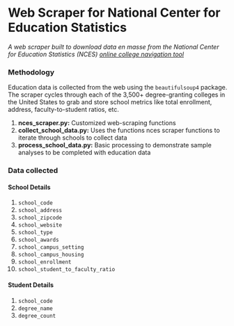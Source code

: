 # Web Scraper for National Center for Education Statistics
*A web scraper built to download data en masse from the National Center for Education Statistics (NCES) [online college navigation tool](https://nces.ed.gov/collegenavigator/)*

### Methodology
Education data is collected from the web using the `beautifulsoup4` package. The scraper cycles through each of the 3,500+ degree-granting colleges in the United States to grab and store school metrics like total enrollment, address, faculty-to-student ratios, etc.

1. **nces_scraper.py:** Customized web-scraping functions
2. **collect_school_data.py:** Uses the functions nces scraper functions to iterate through schools to collect data
3. **process_school_data.py:** Basic processing to demonstrate sample analyses to be completed with education data

### Data collected

#### School Details
1. `school_code`
2. `school_address`
3. `school_zipcode`
4. `school_website`
5. `school_type`
6. `school_awards`
7. `school_campus_setting`
8. `school_campus_housing`
9. `school_enrollment`
10. `school_student_to_faculty_ratio`

#### Student Details
1. `school_code`
2. `degree_name`
3. `degree_count`
